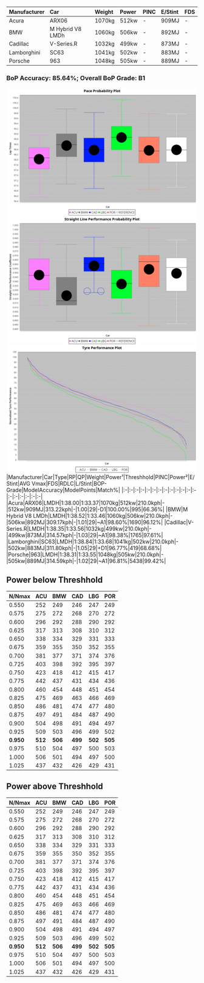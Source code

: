 |Manufacturer|Car|Weight|Power|PINC|E/Stint|FDS|
|:-|:-|:-|:-|:-|:-|:-|
|Acura|ARX06|1070kg|512kw|-|909MJ|-|
|BMW|M Hybrid V8 LMDh|1060kg|506kw|-|892MJ|-|
|Cadillac|V-Series.R|1032kg|499kw|-|873MJ|-|
|Lamborghini|SC63|1041kg|502kw|-|883MJ|-|
|Porsche|963|1048kg|505kw|-|889MJ|-|

### BoP Accuracy: 85.64%; Overall BoP Grade: B1
![PACECHART](./IMG/CUSTOM.png)
![STRAIGHTLINEPERFORMANCECHART](./IMG/CUSTOM_sp.png)
![TYREPERFORMANCECHART](./IMG/CUSTOM_tw.png)
|Manufacturer|Car|Type|RP|QP|Weight|Power¹|Threshhold|PINC|Power²|E/Stint|AVG Vmax|FDS|RDLC|L/Stint|BOP-Grade|ModelAccuracy|ModelPoints|Match%|
|:-|:-|:-|:-|:-|:-|:-|:-|:-|:-|:-|:-|:-|:-|:-|:-|:-|:-|:-|
|Acura|ARX06|LMDH|1:38.00|1:33.37|1070kg|512kw|210.0kph|-|512kw|909MJ|313.22kph|-|1.00|29|-D1|100.00%|995|66.36%|
|BMW|M Hybrid V8 LMDh|LMDH|1:38.52|1:33.46|1060kg|506kw|210.0kph|-|506kw|892MJ|309.17kph|-|1.01|29|~A1|98.60%|1690|96.12%|
|Cadillac|V-Series.R|LMDH|1:38.35|1:33.56|1032kg|499kw|210.0kph|-|499kw|873MJ|314.57kph|-|1.03|29|~A1|98.38%|1765|97.61%|
|Lamborghini|SC63|LMDH|1:38.84|1:33.68|1041kg|502kw|210.0kph|-|502kw|883MJ|311.80kph|-|1.05|29|+D1|96.77%|419|68.68%|
|Porsche|963|LMDH|1:38.31|1:33.55|1048kg|505kw|210.0kph|-|505kw|889MJ|314.59kph|-|1.02|29|~A1|96.81%|5438|99.42%|

## Power below Threshhold
|N/Nmax|ACU|BMW|CAD|LBG|POR|
|:-|:-|:-|:-|:-|:-|
|0.550|252|249|246|247|249|
|0.575|275|272|268|270|272|
|0.600|296|292|288|290|292|
|0.625|317|313|308|310|312|
|0.650|338|334|329|331|333|
|0.675|359|355|350|352|355|
|0.700|381|377|371|374|376|
|0.725|403|398|392|395|397|
|0.750|423|418|412|415|417|
|0.775|442|437|431|434|436|
|0.800|460|454|448|451|454|
|0.825|475|469|463|466|469|
|0.850|486|481|474|477|480|
|0.875|497|491|484|487|490|
|0.900|504|498|491|494|497|
|0.925|509|503|496|499|502|
|**0.950**|**512**|**506**|**499**|**502**|**505**|
|0.975|510|504|497|500|503|
|1.000|506|501|494|497|500|
|1.025|437|432|426|429|431|

## Power above Threshhold
|N/Nmax|ACU|BMW|CAD|LBG|POR|
|:-|:-|:-|:-|:-|:-|
|0.550|252|249|246|247|249|
|0.575|275|272|268|270|272|
|0.600|296|292|288|290|292|
|0.625|317|313|308|310|312|
|0.650|338|334|329|331|333|
|0.675|359|355|350|352|355|
|0.700|381|377|371|374|376|
|0.725|403|398|392|395|397|
|0.750|423|418|412|415|417|
|0.775|442|437|431|434|436|
|0.800|460|454|448|451|454|
|0.825|475|469|463|466|469|
|0.850|486|481|474|477|480|
|0.875|497|491|484|487|490|
|0.900|504|498|491|494|497|
|0.925|509|503|496|499|502|
|**0.950**|**512**|**506**|**499**|**502**|**505**|
|0.975|510|504|497|500|503|
|1.000|506|501|494|497|500|
|1.025|437|432|426|429|431|
